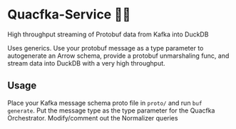 Quacfka-Service 🏹🦆
===================
High throughput streaming of Protobuf data from Kafka into DuckDB

Uses generics. Use your protobuf message as a type parameter to autogenerate an Arrow schema, provide a protobuf unmarshaling func, and stream data into DuckDB with a very high throughput.

## Usage
Place your Kafka message schema proto file in `proto/` and run `buf generate`.
Put the message type as the type parameter for the Quacfka Orchestrator.
Modify/comment out the Normalizer queries